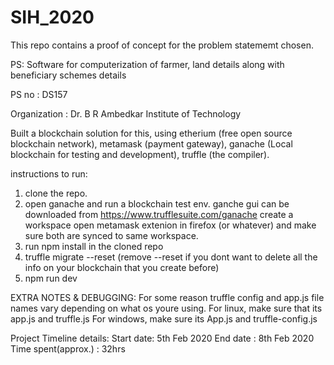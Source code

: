 #  SIH_2020

This repo contains a proof of concept for the problem statememt chosen.

PS: Software for computerization of farmer, land details along with beneficiary schemes details

PS no : DS157

Organization : Dr. B R Ambedkar Institute of Technology


Built a blockchain solution for this, using etherium (free open source blockchain network), metamask (payment gateway), ganache (Local blockchain for testing and development), truffle (the compiler).

instructions to run:

1. clone the repo.
2. open ganache and run a blockchain test env.
  ganche gui can be downloaded from https://www.trufflesuite.com/ganache
  create a workspace
  open metamask extenion in firefox (or whatever) and make sure both are synced to same workspace.
3. run npm install in the cloned repo
4. truffle migrate --reset (remove --reset if you dont want to delete all the info on your blockchain that you create before)
5. npm run dev


EXTRA NOTES & DEBUGGING: For some reason truffle config and app.js file names vary depending on what os youre using. 
  For linux, make sure that its app.js and truffle.js
  For windows, make sure its App.js and truffle-config.js


Project Timeline details:
  Start date: 5th Feb 2020
  End date : 8th Feb 2020
  Time spent(approx.) : 32hrs
